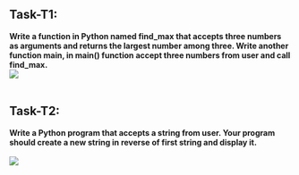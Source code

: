 ## Task-T1:
**Write a function in Python named find_max that accepts three numbers as arguments and returns the largest number among three. Write another function main, in main() function accept three numbers from user and call find_max.**<br>
<img src = "https://github.com/amansetu03/DS-Internship-Celebal-Technology/assets/106844274/c41bd0cf-e9be-480f-a467-a63edbda4a81"><br><br>

## Task-T2:
**Write a Python program that accepts a string from user. Your program should create a new string in reverse of first string and display it.**<br><br>
<img src = "https://github.com/amansetu03/DS-Internship-Celebal-Technology/assets/106844274/db32e51f-6aaf-407c-a341-a185e0f83c05">
